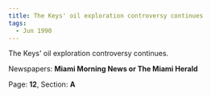 ```yaml
---  
title: The Keys' oil exploration controversy continues  
tags:  
  - Jun 1990  
---  
```

  
The Keys' oil exploration controversy continues.  
  
Newspapers: **Miami Morning News or The Miami Herald**  
  
Page: **12**, Section: **A** 

